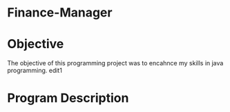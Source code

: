 # Finance-Manager

# Objective

The objective of this programming project was to encahnce my skills in java programming.
edit1

# Program Description


